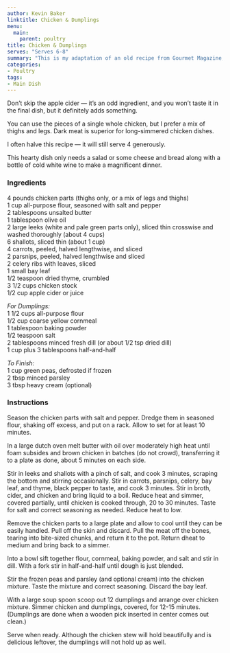 ```yaml
---
author: Kevin Baker
linktitle: Chicken & Dumplings
menu:
  main:
    parent: poultry
title: Chicken & Dumplings
serves: "Serves 6-8"
summary: "This is my adaptation of an old recipe from Gourmet Magazine, and it’s the best version of chicken and dumplings that I know. The stew is rich and flavorful, and the dumplings are light and fluffy with a slight bite from the addition of cornmeal. It’s just perfect. "
categories:
- Poultry
tags:
- Main Dish
---
```

Don’t skip the apple cider — it’s an odd ingredient, and you won’t taste it in the final dish, but it definitely adds something.  

You can use the pieces of a single whole chicken, but I prefer a mix of thighs and legs. Dark meat is superior for long-simmered chicken dishes.  

I often halve this recipe — it will still serve 4 generously. 

This hearty dish only needs a salad or some cheese and bread along with a bottle of cold white wine to make a magnificent dinner.

### Ingredients

<div class="ingredient-list">

4 pounds chicken parts (thighs only, or a mix of legs and thighs)  
1 cup all-purpose flour, seasoned with salt and pepper  
2 tablespoons unsalted butter  
1 tablespoon olive oil  
2 large leeks (white and pale green parts only), sliced thin crosswise and washed thoroughly (about 4 cups)  
6 shallots, sliced thin (about 1 cup)  
4 carrots, peeled, halved lengthwise, and sliced  
2 parsnips, peeled, halved lengthwise and sliced  
2 celery ribs with leaves, sliced  
1 small bay leaf  
1/2 teaspoon dried thyme, crumbled  
3 1/2 cups chicken stock  
1/2 cup apple cider or juice  

*For Dumplings:*  
1 1/2 cups all-purpose flour  
1/2 cup coarse yellow cornmeal   
1 tablespoon baking powder  
1/2 teaspoon salt  
2 tablespoons minced fresh dill (or about 1/2 tsp dried dill)  
1 cup plus 3 tablespoons half-and-half  

*To Finish:*  
1 cup green peas, defrosted if frozen  
2 tbsp minced parsley  
3 tbsp heavy cream (optional)  

</div>

### Instructions

Season the chicken parts with salt and pepper. Dredge them in seasoned flour, shaking off excess, and put on a rack. Allow to set for at least 10 minutes.

In a large dutch oven melt butter with oil over moderately high heat until foam subsides and brown chicken in batches (do not crowd), transferring it to a plate as done, about 5 minutes on each side. 

Stir in leeks and shallots with a pinch of salt, and cook 3 minutes, scraping the bottom and stirring occasionally. Stir in carrots, parsnips, celery, bay leaf, and thyme, black pepper to taste, and cook 3 minutes. Stir in broth, cider, and chicken and bring liquid to a boil. Reduce heat and simmer, covered partially, until chicken is cooked through, 20 to 30 minutes. Taste for salt and correct seasoning as needed. Reduce heat to low. 

Remove the chicken parts to a large plate and allow to cool until they can be easily handled. Pull off the skin and discard. Pull the meat off the bones, tearing into bite-sized chunks, and return it to the pot. Return dheat to medium and bring back to a simmer. 

Into a bowl sift together flour, cornmeal, baking powder, and salt and stir in dill. With a fork stir in half-and-half until dough is just blended. 

Stir the frozen peas and parsley (and optional cream) into the chicken mixture. Taste the mixture and correct seasoning. Discard the bay leaf. 

With a large soup spoon scoop out 12 dumplings and arrange over chicken mixture. Simmer chicken and dumplings, covered, for 12-15 minutes. (Dumplings are done when a wooden pick inserted in center comes out clean.)  

Serve when ready. Although the chicken stew will hold beautifully and is delicious leftover, the dumplings will not hold up as well.